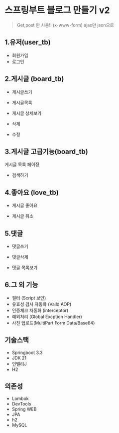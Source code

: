 # 스프링부트 블로그 만들기 v2

> Get,post 만 사용!! (x-www-form)
> ajax만 json으로

## 1.유저(user_tb)

- 회원가입
- 로그인

## 2.게시글 (board_tb)

- 게시글쓰기

- 게시글목록

- 게시글 상세보기

- 삭제

- 수정

## 3.게시글 고급기능(board_tb)

게시글 목록 페이징

- 검색하기

## 4.좋아요 (love_tb)

- 게시글 좋아요

- 게시글 취소

## 5.댓글

- 댓글쓰기

- 댓글삭제

- 댓글 목록보기

## 6.그 외 기능

- 필터 (Script 보안)
- 유효성 검사 자동화 (Vaild AOP)
- 인증체크 자동화 (interceptor)
- 예외처리 (Global Excption Handler)
- 사진 업로드(MultiPart Form Data/Base64)

## 기술스택

- Springboot 3.3
- JDK 21
- 인텔리J
- H2

## 의존성

- Lombok
- DevTools
- Spring WEB
- JPA
- h2
- MySQL